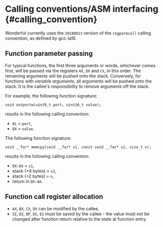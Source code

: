 Calling conventions/ASM interfacing {#calling_convention}
===================================

Wonderful currently uses the `20180813` version of the `regparmcall` calling convention, as defined by gcc-ia16.

## Function parameter passing

For typical functions, the first three arguments or words, whichever comes first, will be passed via the registers
`AX`, `DX` and `CX`, in this order. The remaining arguments will be pushed onto the stack. Conversely, for functions
with *variable arguments*, all arguments will be pushed onto the stack. It is the callee's responsibility to remove
arguments off the stack.

For example, the following function signature:

    void outportw(uint8_t port, uint16_t value);

results in the following calling convention:

 * `AL` = `port`,
 * `DX` = `value`.

The following function signature:

    void __far* memcpy(void __far* s1, const void __far* s2, size_t n);

results in the following calling convention:

 * `DX:AX` = `s1`,
 * stack (+4 bytes) = `s2`,
 * stack (+2 bytes) = `n`,
 * return in `DX:AX`.

## Function call register allocation

* `AX`, `BX`, `CX`, `DX` can be modified by the callee,
* `SI`, `DI`, `BP`, `DS`, `ES` must be saved by the callee - the value must not be changed after function return relative to the state at function entry.
